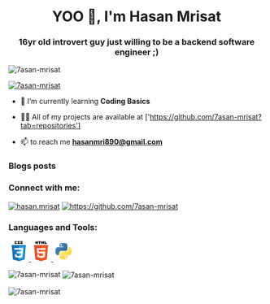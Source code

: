 <h1 align="center">YOO 👋, I'm Hasan Mrisat</h1>
<h3 align="center">16yr old introvert guy just willing to be a backend software engineer ;) </h3>

<p align="left"> <img src="https://komarev.com/ghpvc/?username=7asan-mrisat&label=Profile%20views&color=0e75b6&style=flat" alt="7asan-mrisat" /> </p>

<p align="left"> <a href="https://github.com/ryo-ma/github-profile-trophy"><img src="https://github-profile-trophy.vercel.app/?username=7asan-mrisat" alt="7asan-mrisat" /></a> </p>

- 🌱 I’m currently learning **Coding Basics**

- 👨‍💻 All of my projects are available at ['https://github.com/7asan-mrisat?tab=repositories']

- 📫 to reach me **hasanmri890@gmail.com**

### Blogs posts
<!-- BLOG-POST-LIST:START -->
<!-- BLOG-POST-LIST:END -->

<h3 align="left">Connect with me:</h3>
<p align="left">
<a href="https://instagram.com/hasan.mrisat" target="blank"><img align="center" src="https://raw.githubusercontent.com/rahuldkjain/github-profile-readme-generator/master/src/images/icons/Social/instagram.svg" alt="hasan.mrisat" height="30" width="40" /></a>
<a href="/https://github.com/7asan-mrisat" target="blank"><img align="center" src="https://raw.githubusercontent.com/rahuldkjain/github-profile-readme-generator/master/src/images/icons/Social/rss.svg" alt="https://github.com/7asan-mrisat" height="30" width="40" /></a>
</p>

<h3 align="left">Languages and Tools:</h3>
<p align="left"> <a href="https://www.w3schools.com/css/" target="_blank" rel="noreferrer"> <img src="https://raw.githubusercontent.com/devicons/devicon/master/icons/css3/css3-original-wordmark.svg" alt="css3" width="40" height="40"/> </a> <a href="https://www.w3.org/html/" target="_blank" rel="noreferrer"> <img src="https://raw.githubusercontent.com/devicons/devicon/master/icons/html5/html5-original-wordmark.svg" alt="html5" width="40" height="40"/> </a> <a href="https://www.python.org" target="_blank" rel="noreferrer"> <img src="https://raw.githubusercontent.com/devicons/devicon/master/icons/python/python-original.svg" alt="python" width="40" height="40"/> </a> </p>

<p><img align="left" src="https://github-readme-stats.vercel.app/api/top-langs?username=7asan-mrisat&show_icons=true&locale=en&layout=compact" alt="7asan-mrisat" /></p>

<p>&nbsp;<img align="center" src="https://github-readme-stats.vercel.app/api?username=7asan-mrisat&show_icons=true&locale=en" alt="7asan-mrisat" /></p>

<p><img align="center" src="https://github-readme-streak-stats.herokuapp.com/?user=7asan-mrisat&" alt="7asan-mrisat" /></p>
